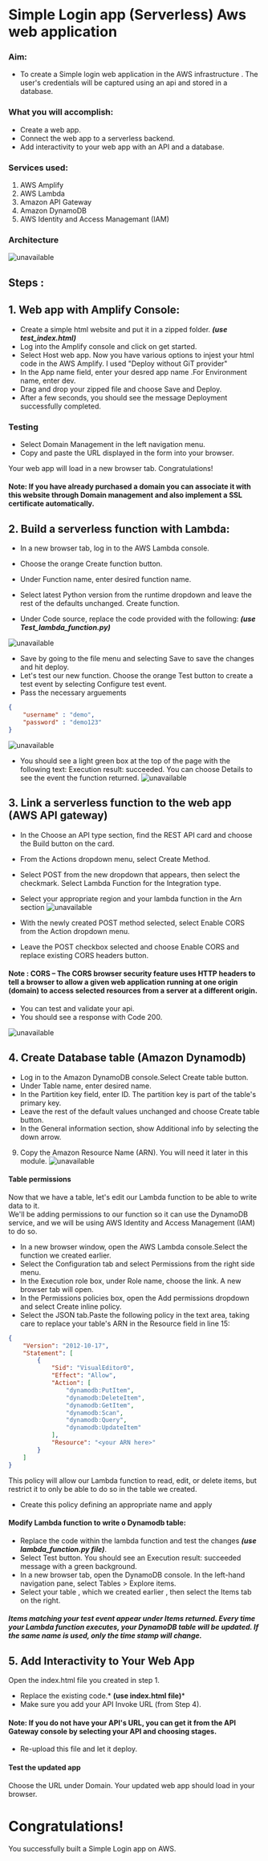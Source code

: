 # Simple Login app (Serverless) Aws web application

### Aim:

* To create a Simple login web application in the AWS infrastructure . The user's credentials will be captured using an api and stored in a database.

### What you will accomplish:
* Create a web app.
* Connect the web app to a serverless backend.
* Add interactivity to your web app with an API and a database.


### Services used:
1. AWS Amplify
2. AWS Lambda
3. Amazon API Gateway
4. Amazon DynamoDB
5. AWS Identity and Access Managemant (IAM)

### Architecture
![unavailable ](architecture.png)



## Steps :
## 1. Web app with Amplify Console:
* Create a simple html website and put it in a zipped folder. ***(use test_index.html)***
* Log into the Amplify console and click on get started.
* Select Host web app. Now you have various options to injest your html code in the AWS Amplify. I used "Deploy without GiT provider"
* In the App name field, enter your desred app name .For Environment name, enter dev.
* Drag and drop your zipped file and choose Save and Deploy.
* After a few seconds, you should see the message Deployment successfully completed.



### Testing  
* Select Domain Management in the left navigation menu.
* Copy and paste the URL displayed in the form into your browser.

Your web app will load in a new browser tab. Congratulations!

#### Note: If you have already purchased a domain you can associate it with this website through Domain management and also implement a SSL certificate automatically.  


## 2. Build a serverless function with Lambda:

* In a new browser tab, log in to the AWS Lambda console.

* Choose the orange Create function button.
* Under Function name, enter desired function name.
* Select latest Python version from the runtime dropdown and leave the rest of the defaults unchanged. Create function.
*  Under Code source, replace the code provided with the following:
***(use Test_lambda_function.py)***

![unavailable](image1.png)

* Save by going to the file menu and selecting Save to save the changes and hit deploy.
*  Let's test our new function. Choose the orange Test button to create a test event by selecting Configure test event.
* Pass the necessary arguements 
```json
{
    "username" : "demo",
    "password" : "demo123"
}
``` 
 

![unavailable](image2.png)
* You should see a light green box at the top of the page with the following text: Execution result: succeeded. You can choose Details to see the event the function returned.
![unavailable](image3.png)


## 3. Link a serverless function to the web app (AWS API gateway)


* In the Choose an API type section, find the REST API card and choose the Build button on the card.
* From the Actions dropdown menu, select Create Method.
* Select POST from the new dropdown that appears, then select the checkmark. Select Lambda Function for the Integration type.
* Select your appropriate region and your lambda function in the Arn section
![unavailable](image4.png)

* With the newly created POST method selected, select Enable CORS from the Action dropdown menu.
* Leave the POST checkbox selected and choose Enable CORS and replace existing CORS headers button.
#### Note : CORS – The CORS browser security feature uses HTTP headers to tell a browser to allow a given web application running at one origin (domain) to access selected resources from a server at a different origin.

* You can test and validate your api.
* You should see a response with Code 200.

![unavailable](image5.png)



## 4. Create Database table (Amazon Dynamodb)

* Log in to the Amazon DynamoDB console.Select Create table button.
* Under Table name, enter desired name.
* In the Partition key field, enter ID. The partition key is part of the table's primary key.
* Leave the rest of the default values unchanged and choose Create table button.
* In the General information section, show Additional info by selecting the down arrow.
9. Copy the Amazon Resource Name (ARN). You will need it later in this module.
![unavailable](image6.png)

#### Table permissions
Now that we have a table, let's edit our Lambda function to be able to write data to it.   
We'll be adding permissions to our function so it can use the DynamoDB service, and we will be using AWS Identity and Access Management (IAM) to do so.
* In a new browser window, open the AWS Lambda console.Select the function we created earlier. 
* Select the Configuration tab and select Permissions from the right side menu.
* In the Execution role box, under Role name, choose the link. A new browser tab will open.
* In the Permissions policies box, open the Add permissions dropdown and select Create inline policy.
* Select the JSON tab.Paste the following policy in the text area, taking care to replace your table's ARN in the Resource field in line 15:
```json
{
	"Version": "2012-10-17",
	"Statement": [
		{
			"Sid": "VisualEditor0",
			"Effect": "Allow",
			"Action": [
				"dynamodb:PutItem",
				"dynamodb:DeleteItem",
				"dynamodb:GetItem",
				"dynamodb:Scan",
				"dynamodb:Query",
				"dynamodb:UpdateItem"
			],
			"Resource": "<your ARN here>"
		}
	]
}
```
This policy will allow our Lambda function to read, edit, or delete items, but restrict it to only be able to do so in the table we created.

* Create this policy defining an appropriate name and apply

#### Modify Lambda function to write o Dynamodb table:

* Replace the code within the lambda function and test the changes ***(use lambda_function.py file)***.
* Select Test button.
You should see an Execution result: succeeded message with a green background.
* In a new browser tab, open the DynamoDB console. In the left-hand navigation pane, select Tables > Explore items.
* Select your table , which we created earlier , then select the Items tab on the right.  
##### Items matching your test event appear under Items returned. Every time your Lambda function executes, your DynamoDB table will be updated. If the same name is used, only the time stamp will change.

## 5. Add Interactivity to Your Web App

Open the index.html file you created in step 1.  
* Replace the existing code.* **(use index.html file)***
* Make sure you add your API Invoke URL (from Step 4). 
#### Note: If you do not have your API's URL, you can get it from the API Gateway console by selecting your API and choosing stages.
* Re-upload this file and let it deploy. 

#### Test the updated app

Choose the URL under Domain.
Your updated web app should load in your browser.


# Congratulations!
You successfully built a Simple Login app on AWS.
